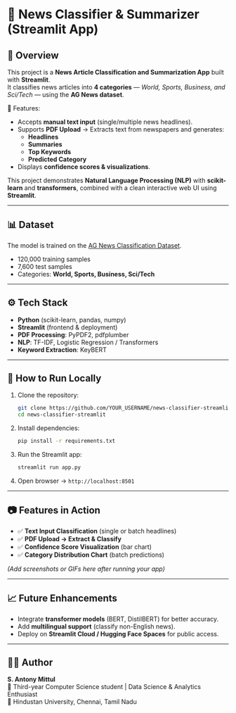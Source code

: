 # 📰 News Classifier & Summarizer (Streamlit App)

## 📌 Overview
This project is a **News Article Classification and Summarization App** built with **Streamlit**.  
It classifies news articles into **4 categories** — *World, Sports, Business, and Sci/Tech* — using the **AG News dataset**.  

🔑 Features:
- Accepts **manual text input** (single/multiple news headlines).  
- Supports **PDF Upload** → Extracts text from newspapers and generates:  
  - **Headlines**  
  - **Summaries**  
  - **Top Keywords**  
  - **Predicted Category**  
- Displays **confidence scores & visualizations**.  

This project demonstrates **Natural Language Processing (NLP)** with **scikit-learn** and **transformers**, combined with a clean interactive web UI using **Streamlit**.  

---

## 📊 Dataset
The model is trained on the [AG News Classification Dataset](https://www.kaggle.com/datasets/amananandrai/ag-news-classification-dataset).  
- 120,000 training samples  
- 7,600 test samples  
- Categories: **World, Sports, Business, Sci/Tech**

---

## ⚙️ Tech Stack
- **Python** (scikit-learn, pandas, numpy)  
- **Streamlit** (frontend & deployment)  
- **PDF Processing**: PyPDF2, pdfplumber  
- **NLP**: TF-IDF, Logistic Regression / Transformers  
- **Keyword Extraction**: KeyBERT  

---

## 🚀 How to Run Locally
1. Clone the repository:
   ```bash
   git clone https://github.com/YOUR_USERNAME/news-classifier-streamlit.git
   cd news-classifier-streamlit
   ```
2. Install dependencies:
   ```bash
   pip install -r requirements.txt
   ```
3. Run the Streamlit app:
   ```bash
   streamlit run app.py
   ```
4. Open browser → `http://localhost:8501`

---

## 📷 Features in Action
- ✅ **Text Input Classification** (single or batch headlines)  
- ✅ **PDF Upload → Extract & Classify**  
- ✅ **Confidence Score Visualization** (bar chart)  
- ✅ **Category Distribution Chart** (batch predictions)  

*(Add screenshots or GIFs here after running your app)*

---

## 📈 Future Enhancements
- Integrate **transformer models** (BERT, DistilBERT) for better accuracy.  
- Add **multilingual support** (classify non-English news).  
- Deploy on **Streamlit Cloud / Hugging Face Spaces** for public access.  

---

## 👨‍💻 Author
**S. Antony Mittul**  
📌 Third-year Computer Science student | Data Science & Analytics Enthusiast  
📍 Hindustan University, Chennai, Tamil Nadu  
